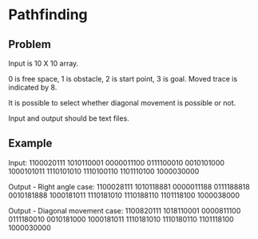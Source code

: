 # Pathfinding

Problem 
-------

Input is 10 X 10 array.
 
0 is free space, 1 is obstacle, 2 is start point, 3 is goal. 
Moved trace is indicated by 8.

It is possible to select whether diagonal movement is possible or not.

Input and output should be text files.

Example
-------

Input: 
  1100020111
  1010110001
  0000011100
  0111100010
  0010101000
  1000101011
  1110101010
  1110100110
  1101110100
  1000030000

Output - Right angle case:
  1100028111
  1010118881
  0000011188
  0111188818
  0010181888
  1000181011
  1110181010
  1110188110
  1101118100
  1000038000

Output - Diagonal movement case:
  1100820111
  1018110001
  0000811100
  0111180010
  0010181000
  1000181011
  1110181010
  1110180110
  1101118100
  1000030000

